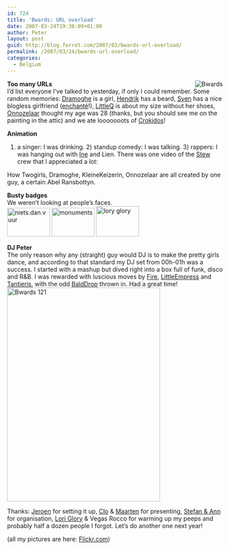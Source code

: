 ```yaml
---
id: 724
title: 'Bwards: URL overload'
date: 2007-03-24T19:38:09+01:00
author: Peter
layout: post
guid: http://blog.forret.com/2007/03/bwards-url-overload/
permalink: /2007/03/24/bwards-url-overload/
categories:
  - Belgium
---
```

[<img src="http://www.carreconfiture.be/bwards/blog/wp-content/uploads/2007/01/banner.jpg" style="float: right" alt="Bwards" />](http://bwards.carreconfiture.be/)**Too many URLs**  
I&#8217;d list everyone I&#8217;ve talked to yesterday, if only I could remember. Some random memories: [Dramoghe](http://dramoghe.wordpress.com/) is a girl, [Hendrik](http://www.studiomuscle.com/blog/) has a beard, [Sven](http://www.adhese.be) has a nice blogless girlfriend ([enchant&eacute;](http://www.adhese.com/enchante/)!), [LittleQ](http://www.eskimokaka.be) is about my size without her shoes, [Onnozelaar](http://onnozelheidmag.wordpress.com/) thought my age was 28 (thanks, but you should see me on the painting in the attic) and we ate looooooots of [Crokidos](http://www.crokidos.be/)!

**Animation**  
1) a singer: I was drinking. 2) standup comedy: I was talking. 3) rappers: I was hanging out with [Ine](http://www.monuments.nu) and Lien. There was one video of the [Stew](http://www.stew.be) crew that I appreciated a lot:  
  
How Twogirls, Dramoghe, KleineKeizerin, Onnozelaar are all created by one guy, a certain Abel Ransbottyn.  
<!--more-->

  
**Busty badges**  
We weren&#8217;t looking at people&#8217;s faces.  
[<img  src="http://farm1.static.flickr.com/172/431960725_dc02f1a148_t.jpg" width="100" height="67" alt="niets.dan.vuur" />](http://www.flickr.com/photos/pforret/431960725/ "Photo Sharing") [<img  src="http://farm1.static.flickr.com/183/431959514_481c048c28_t.jpg" width="100" height="67" alt="monuments" />](http://www.flickr.com/photos/pforret/431959514/ "Photo Sharing") [<img  src="http://farm1.static.flickr.com/170/431957572_a62428fa8c_t.jpg" width="100" height="71" alt="lory glory" />](http://www.flickr.com/photos/pforret/431957572/ "Photo Sharing")

**DJ Peter**  
The only reason why any (straight) guy would DJ is to make the pretty girls dance, and according to that standard my DJ set from 00h-01h was a success. I started with a mashup but dived right into a box full of funk, disco and R&B. I was rewarded with luscious moves by [Fire](http://vuur.wordpress.com/2007/03/24/bwards-afterglow-ofte-linkliefde/), [LittleEmpress](http://kleinekeizerin.blogspot.com/) and [Tantieris](http://tantieris.blogspot.com/2007/03/bwards.html), with the odd [BaldDrop](http://druppels.be/) thrown in. Had a great time!  
[<img  src="http://farm1.static.flickr.com/177/431958187_c54d8d34e5.jpg" width="357" height="500" alt="Bwards 121" />](http://www.flickr.com/photos/pforret/431958187/ "Photo Sharing")

Thanks: [Jeroen](http://www.carreconfiture.be/lichtgeraakt/) for setting it up, [Clo](http://www.bnox.be) & [Maarten](http://www.blogologie.be) for presenting, [Stefan & Ann](http://www.chipsvzw.be/) for organisation, [Lori Glory](http://www.loriglory.com/) & Vegas Rocco for warming up my peeps and probably half a dozen people I forgot. Let&#8217;s do another one next year!

(all my pictures are here: [Flickr.com](http://www.flickr.com/photos/pforret/sets/72157600020512338/))